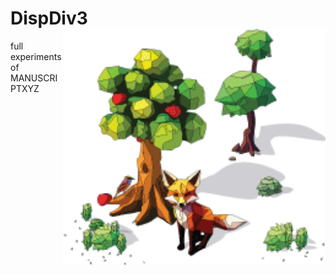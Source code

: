 # DispDiv3 <img src="inst/logo/dispdiv3_art.gif" align="right" width="420" />
full experiments of MANUSCRIPTXYZ

